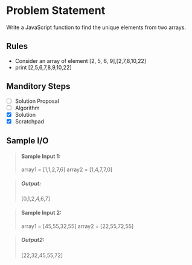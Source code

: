 # Problem Statement   

Write a JavaScript function to find the unique elements from two arrays.

## Rules
* Consider an array of element [2, 5, 6, 9],[2,7,8,10,22]
 * print [2,5,6,7,8,9,10,22]


## Manditory Steps

- [ ] Solution Proposal
- [ ] Algorithm
- [x] Solution
- [x] Scratchpad

## Sample I/O

> #### Sample Input 1:
> array1 = [1,1,2,7,6]
> array2 = [1,4,7,7,0]

> ##### Output:
> [0,1,2,4,6,7]

> #### Sample Input 2:
> array1 = [45,55,32,55] 
> array2 = [22,55,72,55] 

> ##### Output2:
>  [22,32,45,55,72]

